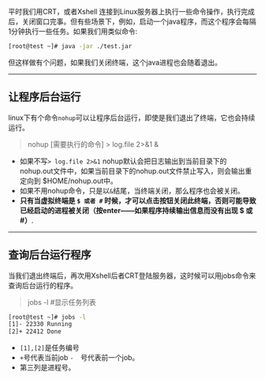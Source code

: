 
平时我们用CRT，或者Xshell 连接到Linux服务器上执行一些命令操作，执行完成后，关闭窗口完事。但有些场景下，例如，启动一个java程序，而这个程序会每隔1分钟执行一些任务。如果我们用类似命令:
```bash
[root@test ~]# java -jar ./test.jar
```
但这样做有个问题，如果我们关闭终端，这个java进程也会随着退出。

---
## 让程序后台运行
linux下有个命令`nohup`可以让程序后台运行，即使是我们退出了终端，它也会持续运行。
> nohup  [需要执行的命令]  > log.file 2>&1 &

* 如果不写`> log.file 2>&1` nohup默认会把日志输出到当前目录下的nohup.out文件中，如果当前目录下的nohup.out文件禁止写入，则会输出重定向到 $HOME/nohup.out中。
* 如果不用nohup命令，只是以`&`结尾，当终端关闭，那么程序也会被关闭。
* **只有当虚拟终端是 `$ 或者 #` 时候，才可以点击按钮关闭此终端，否则可能导致已经启动的进程被关闭（按enter——如果程序持续输出信息而没有出现 $ 或 #）**.

----
## 查询后台运行程序

当我们退出终端后，再次用Xshell后者CRT登陆服务器，这时候可以用jobs命令来查询后台运行的程序。
> jobs -l   #显示任务列表

```bash
[root@test ~]# jobs -l
[1]- 22330 Running     
[2]+ 22412 Done      
```
* `[1],[2]`是任务编号
* ` + `号代表当前job    `-  `号代表前一个job。
*  第三列是进程号。
